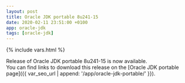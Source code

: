 ```yaml
---
layout: post
title: Oracle JDK portable 8u241-15
date: 2020-02-11 23:51:00 +0100
app: oracle-jdk
tags: [oracle-jdk]
---
```

{% include vars.html %}

Release of Oracle JDK portable 8u241-15 is now available.<br />
You can find links to download this release on the [Oracle JDK portable page]({{ var_seo_url | append: '/app/oracle-jdk-portable/' }}).